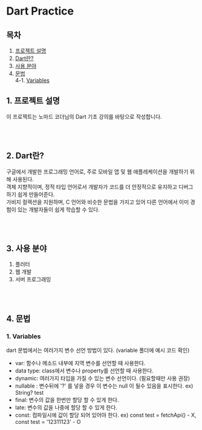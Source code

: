 # Dart Practice

## 목차

1. [프로젝트 설명](#1-프로젝트-설명)
2. [Dart란?](#2-dart란)
3. [사용 분야](#3-사용-분야)
4. [문법](#4-문법)<br>
   4-1. [Variables](#1-variables)<br>

## 1. 프로젝트 설명

이 프로젝트는 노마드 코더님의 Dart 기초 강의를 바탕으로 작성합니다.

<br>
<br>

## 2. Dart란?

구글에서 개발한 프로그래밍 언어로, 주로 모바일 앱 및 웹 애플레케이션을 개발하기 위해 사용된다.<br>
객체 지향적이며, 정적 타입 언어로서 개발자가 코드를 더 안정적으로 유지하고 디버그하기 쉽게 만들어준다.<br>
가비지 컬렉션을 지원하며, C 언어와 비슷한 문법을 가지고 있어 다른 언어에서 이미 경험이 있는 개발자들이 쉽게 학습할 수 있다.<br>

<br>
<br>

## 3. 사용 분야

1. 플러터
2. 웹 개발
3. 서버 프로그래밍

<br>
<br>

## 4. 문법

### 1. Variables

dart 문법에서는 여러가지 변수 선언 방법이 있다. (variable 폴더에 예시 코드 확인)

-   var: 함수나 메소드 내부에 지역 변수를 선언할 때 사용한다.
-   data type: class에서 변수나 property를 선언할 때 사용한다.
-   dynamic: 여러가지 타입을 가질 수 있는 변수 선언이다. (필요할때만 사용 권장)
-   nullable : 변수뒤에 '?' 를 넣을 경우 이 변수는 null 이 될수 있음을 표시한다. ex) String? test
-   final: 변수의 값을 한번만 할당 할 수 있게 한다.
-   late: 변수의 값을 나중에 할당 할 수 있게 한다.
-   const: 컴파일시에 값이 할당 되어 있어야 한다. ex) const test = fetchApi() - X, const test = '12311123' - O
